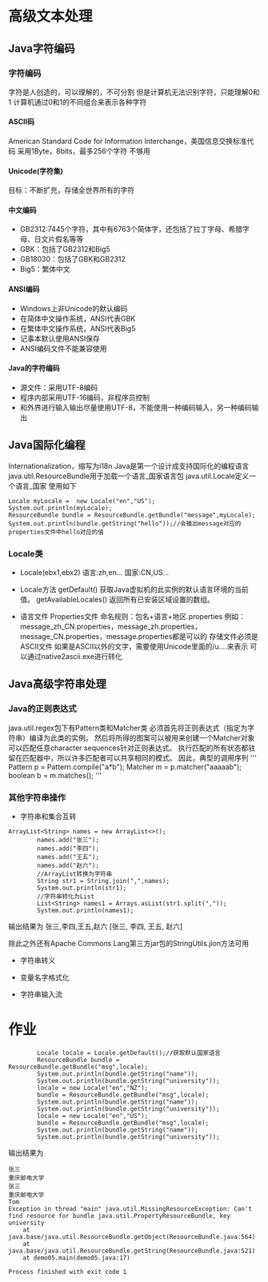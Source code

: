 # 高级文本处理
## Java字符编码
### 字符编码
字符是人创造的，可以理解的，不可分割
但是计算机无法识别字符，只能理解0和1
计算机通过0和1的不同组合来表示各种字符

#### ASCII码
American Standard Code for Information Interchange，美国信息交换标准代码
采用1Byte，8bits，最多256个字符
不够用

#### Unicode(字符集)
目标：不断扩充，存储全世界所有的字符


#### 中文编码
* GB2312:7445个字符，其中有6763个简体字，还包括了拉丁字母、希腊字母、日文片假名等等
* GBK：包括了GB2312和Big5
* GB18030：包括了GBK和GB2312
* Big5：繁体中文

#### ANSI编码
* Windows上非Unicode的默认编码
* 在简体中文操作系统，ANSI代表GBK
* 在繁体中文操作系统，ANSI代表Big5
* 记事本默认使用ANSI保存
* ANSI编码文件不能兼容使用

#### Java的字符编码
* 源文件：采用UTF-8编码
* 程序内部采用UTF-16编码，非程序员控制
* 和外界进行输入输出尽量使用UTF-8，不能使用一种编码输入，另一种编码输出

## Java国际化编程
Internationalization，缩写为i18n
Java是第一个设计成支持国际化的编程语言
java.util.ResourceBundle用于加载一个语言_国家语言包
java.util.Locale定义一个语言_国家
使用如下
```
Locale myLocale =  new Locale("en","US");
System.out.println(myLocale);
ResourceBundle bundle = ResourceBundle.getBundle("message",myLocale);
System.out.println(bundle.getString("hello"));//会输出message对应的properties文件中hello对应的值
```
### Locale类
* Locale(ebx1,ebx2)
语言:zh,en...
国家:CN,US...

* Locale方法
getDefault() 获取Java虚拟机的此实例的默认语言环境的当前值。
getAvailableLocales() 返回所有已安装区域设置的数组。 

* 语言文件
Properties文件
命名规则：包名+语言+地区.properties
例如：message_zh_CN.properties，message_zh.properties，message_CN.properties，message.properties都是可以的
存储文件必须是ASCII文件
如果是ASCII以外的文字，需要使用Unicode里面的/u....来表示
可以通过native2ascii.exe进行转化

## Java高级字符串处理

### Java的正则表达式
java.util.regex包下有Pattern类和Matcher类 
必须首先将正则表达式（指定为字符串）编译为此类的实例。 然后将所得的图案可以被用来创建一个Matcher对象可以匹配任意character sequences针对正则表达式。 执行匹配的所有状态都驻留在匹配器中，所以许多匹配者可以共享相同的模式。 
因此，典型的调用序列 
'''
 Pattern p = Pattern.compile("a*b");
 Matcher m = p.matcher("aaaaab");
 boolean b = m.matches();
'''

### 其他字符串操作
* 字符串和集合互转
```
ArrayList<String> names = new ArrayList<>();
        names.add("张三");
        names.add("李四");
        names.add("王五");
        names.add("赵六");
        //ArrayList转换为字符串
        String str1 = String.join(",",names);
        System.out.println(str1);
        //字符串转化为List
        List<String> names1 = Arrays.asList(str1.split(","));
        System.out.println(names1);
```

输出结果为
张三,李四,王五,赵六
[张三, 李四, 王五, 赵六]

除此之外还有Apache Commons Lang第三方jar包的StringUtils.jion方法可用
* 字符串转义

* 变量名字格式化

* 字符串输入流

# 作业
```
        Locale locale = Locale.getDefault();//获取默认国家语言
        ResourceBundle bundle = ResourceBundle.getBundle("msg",locale);
        System.out.println(bundle.getString("name"));
        System.out.println(bundle.getString("university"));
        locale = new Locale("en","NZ");
        bundle = ResourceBundle.getBundle("msg",locale);
        System.out.println(bundle.getString("name"));
        System.out.println(bundle.getString("university"));
        locale = new Locale("en","US");
        bundle = ResourceBundle.getBundle("msg",locale);
        System.out.println(bundle.getString("name"));
        System.out.println(bundle.getString("university"));
```
输出结果为
```
张三
重庆邮电大学
张三
重庆邮电大学
Tom
Exception in thread "main" java.util.MissingResourceException: Can't find resource for bundle java.util.PropertyResourceBundle, key university
	at java.base/java.util.ResourceBundle.getObject(ResourceBundle.java:564)
	at java.base/java.util.ResourceBundle.getString(ResourceBundle.java:521)
	at demo05.main(demo05.java:17)

Process finished with exit code 1

```
